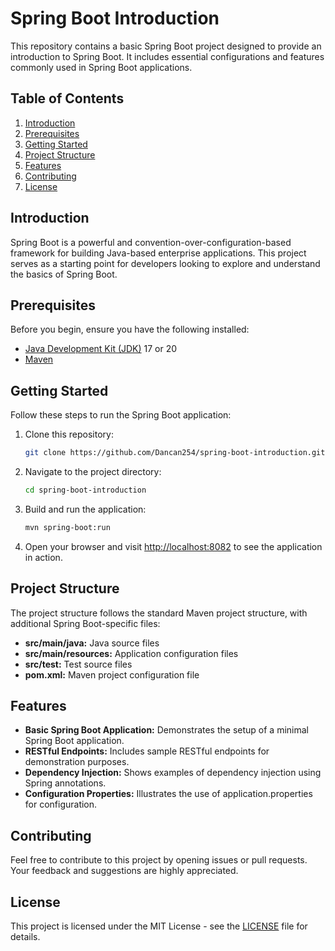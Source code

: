 # Spring Boot Introduction

This repository contains a basic Spring Boot project designed to provide an introduction to Spring Boot. It includes essential configurations and features commonly used in Spring Boot applications.

## Table of Contents

1. [Introduction](#introduction)
2. [Prerequisites](#prerequisites)
3. [Getting Started](#getting-started)
4. [Project Structure](#project-structure)
5. [Features](#features)
6. [Contributing](#contributing)
7. [License](#license)

## Introduction

Spring Boot is a powerful and convention-over-configuration-based framework for building Java-based enterprise applications. This project serves as a starting point for developers looking to explore and understand the basics of Spring Boot.

## Prerequisites

Before you begin, ensure you have the following installed:

- [Java Development Kit (JDK)](https://adoptopenjdk.net/) 17 or 20
- [Maven](https://maven.apache.org/)

## Getting Started

Follow these steps to run the Spring Boot application:

1. Clone this repository:

    ```bash
    git clone https://github.com/Dancan254/spring-boot-introduction.git
    ```

2. Navigate to the project directory:

    ```bash
    cd spring-boot-introduction
    ```

3. Build and run the application:

    ```bash
    mvn spring-boot:run
    ```

4. Open your browser and visit [http://localhost:8082](http://localhost:8082) to see the application in action.

## Project Structure

The project structure follows the standard Maven project structure, with additional Spring Boot-specific files:

- **src/main/java:** Java source files
- **src/main/resources:** Application configuration files
- **src/test:** Test source files
- **pom.xml:** Maven project configuration file

## Features

- **Basic Spring Boot Application:** Demonstrates the setup of a minimal Spring Boot application.
- **RESTful Endpoints:** Includes sample RESTful endpoints for demonstration purposes.
- **Dependency Injection:** Shows examples of dependency injection using Spring annotations.
- **Configuration Properties:** Illustrates the use of application.properties for configuration.

## Contributing

Feel free to contribute to this project by opening issues or pull requests. Your feedback and suggestions are highly appreciated.

## License

This project is licensed under the MIT License - see the [LICENSE](LICENSE) file for details.
